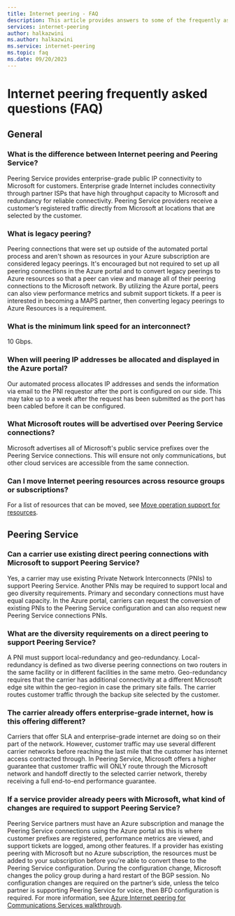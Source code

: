 ```yaml
---
title: Internet peering - FAQ
description: This article provides answers to some of the frequently asked questions asked about Internet peering.
services: internet-peering
author: halkazwini
ms.author: halkazwini
ms.service: internet-peering
ms.topic: faq
ms.date: 09/20/2023
---
```


# Internet peering frequently asked questions (FAQ)

## General

### What is the difference between Internet peering and Peering Service?

Peering Service provides enterprise-grade public IP connectivity to Microsoft for customers. Enterprise grade Internet includes connectivity through partner ISPs that have high throughput capacity to Microsoft and redundancy for reliable connectivity. Peering Service providers receive a customer’s registered traffic directly from Microsoft at locations that are selected by the customer.

### What is legacy peering?

Peering connections that were set up outside of the automated portal process and aren't shown as resources in your Azure subscription are considered legacy peerings. It's encouraged but not required to set up all peering connections in the Azure portal and to convert legacy peerings to Azure resources so that a peer can view and manage all of their peering connections to the Microsoft network. By utilizing the Azure portal, peers can also view performance metrics and submit support tickets. If a peer is interested in becoming a MAPS partner, then converting legacy peerings to Azure Resources is a requirement.

### What is the minimum link speed for an interconnect?

10 Gbps.

### When will peering IP addresses be allocated and displayed in the Azure portal?

Our automated process allocates IP addresses and sends the information via email to the PNI requestor after the port is configured on our side. This may take up to a week after the request has been submitted as the port has been cabled before it can be configured.

### What Microsoft routes will be advertised over Peering Service connections?

Microsoft advertises all of Microsoft's public service prefixes over the Peering Service connections. This will ensure not only communications, but other cloud services are accessible from the same connection.

### Can I move Internet peering resources across resource groups or subscriptions?

For a list of resources that can be moved, see [Move operation support for resources](../azure-resource-manager/management/move-support-resources.md#microsoftpeering).

## Peering Service

### Can a carrier use existing direct peering connections with Microsoft to support Peering Service?

Yes, a carrier may use existing Private Network Interconnects (PNIs) to support Peering Service. Another PNIs may be required to support local and geo diversity requirements. Primary and secondary connections must have equal capacity. In the Azure portal, carriers can request the conversion of existing PNIs to the Peering Service configuration and can also request new Peering Service connections PNIs.

### What are the diversity requirements on a direct peering to support Peering Service?

A PNI must support local-redundancy and geo-redundancy. Local-redundancy is defined as two diverse peering connections on two routers in the same facility or in different facilities in the same metro. Geo-redundancy requires that the carrier has additional connectivity at a different Microsoft edge site within the geo-region in case the primary site fails. The carrier routes customer traffic through the backup site selected by the customer.

### The carrier already offers enterprise-grade internet, how is this offering different?

Carriers that offer SLA and enterprise-grade internet are doing so on their part of the network. However, customer traffic may use several different carrier networks before reaching the last mile that the customer has internet access contracted through. In Peering Service, Microsoft offers a higher guarantee that customer traffic will ONLY route through the Microsoft network and handoff directly to the selected carrier network, thereby receiving a full end-to-end performance guarantee.

### If a service provider already peers with Microsoft, what kind of changes are required to support Peering Service?

Peering Service partners must have an Azure subscription and manage the Peering Service connections using the Azure portal as this is where customer prefixes are registered, performance metrics are viewed, and support tickets are logged, among other features. If a provider has existing peering with Microsoft but no Azure subscription, the resources must be added to your subscription before you're able to convert these to the Peering Service configuration. During the configuration change, Microsoft changes the policy group during a hard restart of the BGP session. No configuration changes are required on the partner’s side, unless the telco partner is supporting Peering Service for voice, then BFD configuration is required. For more information, see [Azure Internet peering for Communications Services walkthrough](walkthrough-communications-services-partner.md).

